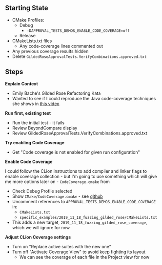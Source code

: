 ## Starting State
* CMake Profiles:
    * Debug
        * `-DAPPROVAL_TESTS_DEMOS_ENABLE_CODE_COVERAGE=off`
    * Release
* CMakeLists.txt files
    * Any code-coverage lines commented out
* Any previous coverage results hidden
* Delete `GildedRoseApprovalTests.VerifyCombinations.approved.txt`

## Steps

**Explain Context**

* Emily Bache's Gilded Rose Refactoring Kata
* Wanted to see if I could reproduce the Java code-coverage techniques she shows in [this video](https://www.praqma.com/stories/advanced-testing-refactoring-techniques/)

**Run first, existing test**

* Run the initial test - it fails
* Review BeyondCompare display
* Review GildedRoseApprovalTests.VerifyCombinations.approved.txt

**Try enabling Code Coverage**

* Get "Code coverage is not enabled for given run configuration"

**Enable Code Coverage**

I could follow the CLion instructions to add compiler and linker flags to enable coverage collection - but I'm going to use something which will give me more options later on - `CodeCoverage.cmake` from 

* Check Debug Profile selected
* Show `CMake/CodeCoverage.cmake` - see [github](https://github.com/bilke/cmake-modules/blob/master/CodeCoverage.cmake)
* Uncomment references to `APPROVAL_TESTS_DEMOS_ENABLE_CODE_COVERAGE` in:
    * `CMakeLists.txt`
    * `specific_examples/2019_11_18_fuzzing_gilded_rose/CMakeLists.txt`
* This adds a new target, `2019_11_18_fuzzing_gilded_rose_coverage`, which we will ignore for now

**Adjust CLion Coverage settings**

* Turn on "Replace active suites with the new one"
* Turn off "Activate Coverage View" to avoid keep fighting its layout
    * We can see the coverage of each file in the Project view for now